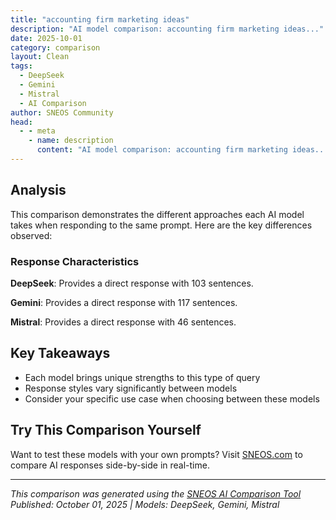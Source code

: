```yaml
---
title: "accounting firm marketing ideas"
description: "AI model comparison: accounting firm marketing ideas..."
date: 2025-10-01
category: comparison
layout: Clean
tags:
  - DeepSeek
  - Gemini
  - Mistral
  - AI Comparison
author: SNEOS Community
head:
  - - meta
    - name: description
      content: "AI model comparison: accounting firm marketing ideas..."
---
```


<ChatComparison
  title="accounting firm marketing ideas"
  prompt="accounting firm marketing ideas"
  :responses='{
    "DeepSeek": "Of course! Marketing for an accounting firm requires a blend of building trust, demonstrating expertise, and making your services relevant to your target clients. Here is a comprehensive list of accounting firm marketing ideas, broken down by strategy.\n\n### I. Foundational \u0026 Digital Presence (The \u0022Must-Haves\u0022)\n\nThese are non-negotiable for any modern accounting firm.\n\n1.  **A Professional, Client-Focused Website:**\n    *   **Don\u0027t just list services:** Have dedicated pages for your niche clients (e.g., \u0022Accounting for Restaurants,\u0022 \u0022Tax Services for Freelancers\u0022).\n    *   **Clear Calls-to-Action (CTAs):** \u0022Schedule a Free Consultation,\u0022 \u0022Download Our Tax Checklist,\u0022 \u0022Contact Us Today.\u0022\n    *   **Showcase Your Team:** Include bios and photos to build a personal connection.\n    *   **SEO (Search Engine Optimization):** Optimize your site with keywords your ideal clients are searching for (e.g., \u0022small business accountant in [City],\u0022 \u0022CPA for startups\u0022).\n\n2.  **Google Business Profile (Formerly Google My Business):**\n    *   **Claim and Optimize It:** This is critical for local SEO. Ensure your name, address, phone number (NAP), website, and hours are 100% accurate.\n    *   **Collect and Respond to Reviews:** Actively ask happy clients for Google Reviews. Respond professionally to *all* reviews, both positive and negative.\n    *   **Post Regularly:** Share updates, blog posts, tax deadline reminders, and company news directly on your profile.\n\n3.  **Content Marketing \u0026 Blogging:**\n    *   **Answer Common Questions:** Write blog posts about topics like \u0022What Can I Write Off as a Small Business?\u0022 or \u0022How to Prepare for a Tax Audit.\u0022\n    *   **Create Pillar Content:** Develop comprehensive guides (e.g., \u0022The Ultimate Guide to Small Business Tax Deductions\u0022) that establish you as an authority.\n    *   **Update Annually:** Tax laws change. Regularly update old posts to keep them relevant.\n\n4.  **Email Newsletter:**\n    *   **Provide Value, Not Just Sales Pitches:** Send monthly or quarterly newsletters with tax tips, deadline reminders, industry news, and links to your latest blog posts.\n    *   **Segment Your List:** Send different messages to business clients vs. individual tax clients.\n\n### II. High-Impact \u0026 Relationship-Building Ideas\n\nThese strategies build trust and generate high-quality leads.\n\n5.  **Educational Workshops \u0026 Webinars:**\n    *   **Host a \u0022Tax Planning for 2024\u0022 Webinar:** A low-cost, high-reach way to demonstrate expertise.\n    *   **Partner with a Local Bank or Chamber of Commerce:** Co-host a workshop for small business owners. You provide the expertise; they provide the audience.\n    *   **Offer them for free** to build your email list and generate leads.\n\n6.  **Networking (The Right Way):**\n    *   **Be Strategic:** Don\u0027t just attend every event. Focus on chambers of commerce, industry-specific associations (e.g., a local tech startup group), and BNI chapters.\n    *   **Be a Connector, Not Just a Taker:** Introduce people to each other. This makes you a valuable resource.\n    *   **Follow Up:** Send a personalized email after meeting someone.\n\n7.  **Strategic Partnerships \u0026 Referral Sources:**\n    *   **Build a \u0022Referral Rolodex\u0022:** Develop strong relationships with professionals who serve the same clients you want, such as:\n        *   Business Attorneys\n        *   Bankers \u0026 Loan Officers\n        *   Financial Advisors\n        *   Commercial Insurance Agents\n    *   **Formalize it:** Create a mutual referral agreement.\n\n8.  **Specialize in a Niche (The #1 Growth Hack):**\n    *   **Go Deep, Not Wide:** Become the go-to firm for a specific industry (e.g., e-commerce, real estate agents, non-profits, dentists).\n    *   **Speak Their Language:** Your marketing will instantly become more effective because you understand their unique pain points.\n    *   **Join their industry associations and forums.**\n\n### III. Modern \u0026 Creative Marketing Tactics\n\nThese can help you stand out from more traditional competitors.\n\n9.  **Video Marketing:**\n    *   **\u0022Meet the Team\u0022 Videos:** Short, friendly introductions to your staff.\n    *   **\u0022Frequently Asked Questions\u0022 Series:** Answer common client questions in 60-90 second videos.\n    *   **Short-Form Video:** Use Instagram Reels, TikTok, or YouTube Shorts for quick tax tips or to debunk common accounting myths.\n\n10. **Client Testimonials \u0026 Case Studies:**\n    *   **Get Specific:** Instead of \u0022They\u0027re a great firm,\u0022 ask clients for testimonials that say, \u0022They saved me $15,000 on my tax bill\u0022 or \u0022They helped me streamline my bookkeeping, saving me 10 hours a month.\u0022\n    *   **Create Case Studies:** Detail how you solved a specific problem for a client (with their permission). This is powerful social proof.\n\n11. **Offer a Free Resource or Tool:**\n    *   **Lead Magnet:** Create a downloadable checklist, spreadsheet template, or guide (e.g., \u0022Small Business Tax Deduction Checklist,\u0022 \u0022Quarterly Tax Estimator Worksheet\u0022) in exchange for an email address.\n\n12. **Podcasting or Being a Guest on Podcasts:**\n    *   **Start Your Own:** A significant time investment, but it builds immense authority.\n    *   **Be a Guest:** Pitch yourself to podcasts that your ideal clients listen to. It\u0027s like getting an endorsement from the host.\n\n### IV. Traditional \u0026 Local Marketing (Still Effective)\n\n13. **Local Sponsorships:**\n    *   Sponsor a local little league team, a charity 5k, or a community event. It builds goodwill and gets your name in front of the community.\n\n14. **Direct Mail (Done Right):**\n    *   **Targeted Mailing:** Send a personalized letter to a specific list, such as new homeowners or businesses that have just received a round of funding.\n    *   **Don\u0027t just send a generic brochure.** Make the offer valuable (e.g., \u0022Free First-Year Business Setup Consultation\u0022).\n\n15. **Speaking Engagements:**\n    *   Offer to speak at local university business classes, community centers, or public libraries on financial literacy topics.\n\n---\n\n### Putting It All Together: A Simple Marketing Plan\n\n**Goal:** Acquire 5 new small business clients in the next quarter.\n\n| Tactic | Action Steps |\n| :--- | :--- |\n| **1. Optimize Website** | Create a landing page: \u0022Accounting for [Your City] Small Businesses.\u0022 Include a strong CTA for a free consultation. |\n| **2. Content Marketing** | Write 2 blog posts per month focused on small business pain points. Promote them on LinkedIn. |\n| **3. Networking** | Attend 2 local Chamber of Commerce events per month. Aim to have 5 meaningful conversations at each. |\n| **4. Partnerships** | Schedule coffee meetings with 2 business attorneys and 2 commercial bankers. |\n| **5. Webinar** | Host a free webinar: \u00225 Tax Mistakes Every New Business Owner Makes.\u0022 Promote via email and partners. |\n\n**Final Pro-Tip:** **Track what works!** Ask every new client, \u0022How did you hear about us?\u0022 This simple step will tell you where to double down your marketing efforts.",
    "Gemini": "Okay, let\u0027s brainstorm some marketing ideas for an accounting firm. To give you the most tailored suggestions, I need a little more information. But, I\u0027ll provide a comprehensive list covering various budgets and strategies.\n\n**Before We Dive In: Key Considerations**\n\n*   **Target Audience:** Who are you trying to reach? (e.g., Small businesses in a specific industry, high-net-worth individuals, startups, non-profits). The more specific, the better.\n*   **Geographic Area:** Are you targeting local, regional, or national clients?\n*   **Services Offered:** Which services do you want to highlight? (e.g., Tax preparation, bookkeeping, audit, financial planning, advisory services)\n*   **Budget:** How much are you willing to spend on marketing?\n*   **Competitive Landscape:** Who are your main competitors and what are they doing?\n*   **Brand Identity:** What is your firm\u0027s unique selling proposition (USP)? (e.g., Expertise, personalized service, technology-driven approach, industry specialization)\n\n**I. Digital Marketing Strategies**\n\n**A. Website Optimization \u0026 Content Marketing (Foundation)**\n\n*   **Professional Website:**\n    *   **Mobile-Responsive Design:** Essential in today\u0027s world.\n    *   **Clear Value Proposition:** Immediately communicate what you offer and why clients should choose you.\n    *   **Service Pages:** Detailed descriptions of each service you provide.\n    *   **About Us Page:** Introduce your team, highlight experience, and build trust.\n    *   **Client Testimonials \u0026 Case Studies:** Social proof is powerful.\n    *   **Blog:** (See Content Marketing below)\n    *   **Contact Forms \u0026 Call-to-Actions:** Make it easy for potential clients to reach you.\n    *   **Secure \u0026 Fast Loading:** Site speed and security are crucial for user experience and SEO.\n*   **Search Engine Optimization (SEO):**\n    *   **Keyword Research:** Identify keywords your target audience is using to search for accounting services.\n    *   **On-Page Optimization:** Optimize website content, titles, and meta descriptions with relevant keywords.\n    *   **Off-Page Optimization:** Build high-quality backlinks from reputable websites.\n    *   **Local SEO:** (See below)\n*   **Content Marketing:**\n    *   **Blog Posts:**\n        *   \u0022Top 5 Tax Deductions for Small Businesses\u0022\n        *   \u0022How to Choose the Right Accounting Software\u0022\n        *   \u0022Understanding the Impact of New Tax Laws\u0022\n        *   \u0022Financial Planning Tips for Retirement\u0022\n        *   \u0022Common Accounting Mistakes and How to Avoid Them\u0022\n    *   **Ebooks \u0026 Guides:** In-depth resources on specific topics.\n    *   **Infographics:** Visually appealing data representations.\n    *   **Videos:** Explain complex topics in an engaging format.\n        *   Introduce your team.\n        *   Answer frequently asked questions.\n        *   Provide tutorials.\n        *   Share client success stories.\n    *   **Webinars:** Host online presentations on relevant topics.\n    *   **Case Studies:** Demonstrate your expertise and results.\n\n**B. Social Media Marketing**\n\n*   **LinkedIn:**\n    *   **Company Page:** Share valuable content, industry news, and firm updates.\n    *   **Employee Advocacy:** Encourage employees to share content and engage with their networks.\n    *   **LinkedIn Groups:** Participate in relevant groups and establish yourself as an expert.\n    *   **LinkedIn Ads:** Target specific demographics and industries.\n*   **Facebook:**\n    *   **Share blog posts and other valuable content.**\n    *   **Run contests and promotions.**\n    *   **Engage with your audience and respond to comments and messages.**\n    *   **Facebook Ads:** Effective for local targeting and brand awareness.\n*   **Twitter:**\n    *   **Share industry news and insights.**\n    *   **Participate in relevant conversations.**\n    *   **Engage with influencers.**\n*   **Instagram:**\n    *   **Behind-the-scenes glimpses of your firm.**\n    *   **Employee spotlights.**\n    *   **Visually appealing graphics and infographics.**\n    *   **Use relevant hashtags.**\n\n**C. Email Marketing**\n\n*   **Build an Email List:** Offer a free resource (e.g., ebook, checklist) in exchange for email addresses.\n*   **Segment Your List:**  Tailor your messages to specific target audiences.\n*   **Newsletters:** Share valuable content, firm updates, and special offers.\n*   **Automated Email Sequences:** Nurture leads and guide them through the sales funnel.\n*   **Promotional Emails:** Announce new services or discounts.\n\n**D. Paid Advertising**\n\n*   **Google Ads (PPC):**\n    *   **Targeted Campaigns:** Focus on specific keywords and geographic areas.\n    *   **Compelling Ad Copy:** Highlight your unique selling proposition.\n    *   **Landing Page Optimization:** Ensure your landing pages are relevant to your ad copy and convert visitors into leads.\n*   **Social Media Ads:**\n    *   **LinkedIn Ads:** Excellent for reaching professionals and businesses.\n    *   **Facebook Ads:** Effective for local targeting and brand awareness.\n\n**E. Local SEO**\n\n*   **Google My Business (GMB):**\n    *   **Claim and optimize your GMB listing.**\n    *   **Include accurate information about your firm (address, phone number, website).**\n    *   **Add photos and videos.**\n    *   **Encourage clients to leave reviews.**\n    *   **Respond to reviews promptly.**\n*   **Online Directories:**\n    *   **List your firm in relevant online directories (e.g., Yelp, Yellow Pages).**\n    *   **Ensure your NAP (Name, Address, Phone Number) is consistent across all listings.**\n*   **Local Citations:**\n    *   **Get your firm mentioned on local websites and blogs.**\n\n**II. Traditional Marketing Strategies**\n\n*   **Networking:**\n    *   **Attend industry events and conferences.**\n    *   **Join local business organizations (e.g., Chamber of Commerce).**\n    *   **Host your own events (e.g., workshops, seminars).**\n*   **Public Relations:**\n    *   **Issue press releases about firm news and achievements.**\n    *   **Seek media coverage in local publications.**\n    *   **Establish yourself as an expert and offer commentary on relevant issues.**\n*   **Print Advertising:**\n    *   **Consider advertising in local newspapers, magazines, and business directories.**\n*   **Direct Mail:**\n    *   **Send targeted mailers to potential clients.**\n*   **Sponsorships:**\n    *   **Sponsor local events or organizations.**\n*   **Referral Programs:**\n    *   **Incentivize existing clients to refer new business.**\n\n**III. Other Creative Ideas**\n\n*   **Partnerships:**\n    *   **Collaborate with complementary businesses (e.g., lawyers, financial advisors, real estate agents).**\n*   **Free Consultations:**\n    *   **Offer free initial consultations to potential clients.**\n*   **Workshops \u0026 Seminars:**\n    *   **Host workshops or seminars on topics relevant to your target audience.**\n*   **Pro Bono Services:**\n    *   **Offer pro bono services to non-profit organizations.**\n*   **Podcasting:**\n    *   **Start a podcast on accounting and finance topics.**\n*   **Awards \u0026 Recognition:**\n    *   **Apply for industry awards and recognition programs.**\n\n**IV. Measuring Your Results**\n\n*   **Track Website Traffic:** Use Google Analytics to monitor website traffic, bounce rate, and time on site.\n*   **Monitor Lead Generation:** Track the number of leads generated from each marketing channel.\n*   **Track Conversion Rates:** Measure the percentage of leads that convert into clients.\n*   **Analyze ROI:** Calculate the return on investment for each marketing activity.\n*   **Client Feedback:** Regularly solicit feedback from clients to identify areas for improvement.\n\n**Key Takeaways:**\n\n*   **Consistency is key.** Don\u0027t expect overnight results.\n*   **Focus on providing value to your target audience.**\n*   **Track your results and adjust your strategies as needed.**\n*   **Don\u0027t be afraid to experiment with different marketing tactics.**\n*   **Build relationships with your clients and prospects.**\n\n**To get even more specific recommendations, please provide me with the information I requested at the beginning of this answer (Target Audience, Geographic Area, Services Offered, Budget, Competitive Landscape, Brand Identity).** Good luck!\n",
    "Mistral": "Marketing an accounting firm effectively involves a mix of strategies that highlight your expertise, build trust, and reach potential clients. Here are some ideas to help you market your accounting firm:\n\n### 1. **Website Optimization**\n   - **Professional Design:** Ensure your website is professional, easy to navigate, and mobile-friendly.\n   - **SEO:** Optimize your website for search engines to improve your visibility in search results.\n   - **Content Marketing:** Publish blog posts, articles, and whitepapers that provide valuable information to your target audience.\n\n### 2. **Social Media Presence**\n   - **LinkedIn:** Use LinkedIn to connect with other professionals, share industry news, and promote your services.\n   - **Facebook and Instagram:** Share client success stories, tips, and behind-the-scenes content to humanize your brand.\n   - **Twitter:** Engage with followers by sharing quick tips, industry updates, and answering questions.\n\n### 3. **Email Marketing**\n   - **Newsletters:** Send regular newsletters with updates, tips, and special offers.\n   - **Segmented Campaigns:** Tailor your emails to different segments of your audience, such as small businesses, startups, or individuals.\n\n### 4. **Client Referrals**\n   - **Referral Program:** Offer incentives to existing clients for referring new business.\n   - **Testimonials:** Collect and share client testimonials on your website and social media.\n\n### 5. **Networking and Partnerships**\n   - **Local Business Groups:** Join local business groups and chambers of commerce to network with potential clients.\n   - **Strategic Partnerships:** Partner with complementary businesses, such as law firms or financial advisors, to cross-promote services.\n\n### 6. **Content Marketing**\n   - **Blog:** Regularly update your blog with articles on tax tips, financial planning, and industry trends.\n   - **Webinars and Workshops:** Host webinars or workshops on topics like tax planning, financial management, and accounting software.\n\n### 7. **Paid Advertising**\n   - **Google Ads:** Use Google Ads to target specific keywords and reach potential clients searching for accounting services.\n   - **Social Media Ads:** Run targeted ads on platforms like LinkedIn, Facebook, and Instagram to reach your ideal client base.\n\n### 8. **Community Involvement**\n   - **Sponsorships:** Sponsor local events, sports teams, or charities to increase your visibility in the community.\n   - **Volunteer Work:** Participate in community service projects to build goodwill and network with local businesses.\n\n### 9. **Client Education**\n   - **FAQs and Guides:** Create FAQs and guides on common accounting issues to educate potential clients.\n   - **E-books:** Offer free e-books or whitepapers in exchange for email sign-ups.\n\n### 10. **Client Retention**\n   - **Loyalty Programs:** Implement loyalty programs to reward long-term clients.\n   - **Personalized Service:** Provide personalized service and regular check-ins to ensure client satisfaction.\n\n### 11. **Public Relations**\n   - **Press Releases:** Issue press releases for significant milestones, new services, or awards.\n   - **Media Coverage:** Seek opportunities for interviews, guest posts, or articles in industry publications.\n\n### 12. **Technology and Innovation**\n   - **Accounting Software:** Highlight your expertise with popular accounting software like QuickBooks, Xero, or Sage.\n   - **Online Tools:** Offer online tools and calculators for tax planning, budgeting, and financial forecasting.\n\n### 13. **Branding**\n   - **Consistent Messaging:** Ensure your branding is consistent across all platforms, including your website, social media, and print materials.\n   - **Professional Logo:** Invest in a professional logo and branding materials that reflect your firm\u0027s values and expertise.\n\n### 14. **Analytics and Feedback**\n   - **Client Surveys:** Regularly survey clients to gather feedback and identify areas for improvement.\n   - **Analytics:** Use analytics tools to track the performance of your marketing efforts and make data-driven decisions.\n\nBy implementing a combination of these strategies, you can effectively market your accounting firm, attract new clients, and build a strong reputation in the industry."
  }'
  published-date="19:24"
/>

## Analysis

This comparison demonstrates the different approaches each AI model takes when responding to the same prompt. Here are the key differences observed:

### Response Characteristics

**DeepSeek**: Provides a direct response with 103 sentences. 

**Gemini**: Provides a direct response with 117 sentences. 

**Mistral**: Provides a direct response with 46 sentences. 

## Key Takeaways

- Each model brings unique strengths to this type of query
- Response styles vary significantly between models
- Consider your specific use case when choosing between these models

## Try This Comparison Yourself

Want to test these models with your own prompts? Visit [SNEOS.com](https://sneos.com) to compare AI responses side-by-side in real-time.

---

*This comparison was generated using the [SNEOS AI Comparison Tool](https://sneos.com)*
*Published: October 01, 2025 | Models: DeepSeek, Gemini, Mistral*
